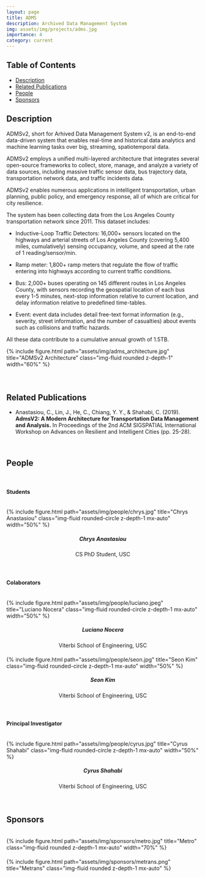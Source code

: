 ```yaml
---
layout: page
title: ADMS
description: Archived Data Management System
img: assets/img/projects/adms.jpg
importance: 4
category: current
---
```

## Table of Contents

- [Description](#description)
- [Related Publications](#related-publications)
- [People](#people)
- [Sponsors](#sponsors)

## Description

ADMSv2, short for Arhived Data Management System v2, is an end-to-end data-driven system that enables real-time and historical data analytics and machine learning tasks over big, streaming, spatiotemporal data. 

ADMSv2 employs a unified multi-layered architecture that integrates several open-source frameworks to collect, store, manage, and analyze a variety of data sources, including massive traffic sensor data, bus trajectory data, transportation network data, and traffic incidents data. 

ADMSv2 enables numerous applications in intelligent transportation, urban planning, public policy, and emergency response, all of which are critical for city resilience. 

The system has been collecting data from the Los Angeles County transportation network since 2011. This dataset includes:

- Inductive-Loop Traffic Detectors: 16,000+ sensors located on the highways and arterial streets of Los Angeles County (covering 5,400 miles, cumulatively) sensing occupancy, volume, and speed at the rate of 1 reading/sensor/min.

- Ramp meter: 1,800+ ramp meters that regulate the flow of traffic entering into highways according to current traffic conditions.

- Bus: 2,000+ buses operating on 145 different routes in Los Angeles County, with sensors recording the geospatial location of each bus every 1-5 minutes, next-stop information relative to current location, and delay information relative to predefined time-tables.

- Event: event data includes detail free-text format information (e.g., severity, street information, and the number of casualties) about events such as collisions and traffic hazards.

All these data contribute to a cumulative annual growth of 1.5TB.

<div class="row">
  <div class="text-center">
    <div class="col-sm mt-3 mt-md-0" style="margin-bottom: 20px;">
        {% include figure.html path="assets/img/adms_architecture.jpg" title="ADMSv2 Architecture" class="img-fluid rounded z-depth-1" width="60%" %}
    </div>
  </div>
</div>

<br>

## Related Publications

- Anastasiou, C., Lin, J., He, C., Chiang, Y. Y., & Shahabi, C. (2019). **AdmsV2: A Modern Architecture for Transportation Data Management and Analysis.** In Proceedings of the 2nd ACM SIGSPATIAL International Workshop on Advances on Resilient and Intelligent Cities (pp. 25-28).

<br>


## People

<br>

#### Students

<br>

<div class="row">
  <div class="col-sm mt-3 mt-md-0" style="margin-bottom: 20px;">
    <div class="text-center">
        {% include figure.html path="assets/img/people/chrys.jpg" title="Chrys Anastasiou" class="img-fluid rounded-circle z-depth-1 mx-auto" width="50%" %}
    </div>
    <h5 style="text-align:center;">Chrys Anastasiou</h5>
    <p style="text-align:center;">CS PhD Student, USC</p>
  </div>
  <div class="col-sm mt-3 mt-md-0" style="margin-bottom: 20px;">
  </div>
  <div class="col-sm mt-3 mt-md-0" style="margin-bottom: 20px;">
  </div>
</div>

<br>

#### Colaborators
<br>

<div class="row">
  <div class="col-sm mt-3 mt-md-0" style="margin-bottom: 20px;">
    <div class="text-center">
        {% include figure.html path="assets/img/people/luciano.jpeg" title="Luciano Nocera" class="img-fluid rounded-circle z-depth-1 mx-auto" width="50%" %}
    </div>
    <h5 style="text-align:center;">Luciano Nocera</h5>
    <p style="text-align:center;">Viterbi School of Engineering, USC</p>
  </div>
  <div class="col-sm mt-3 mt-md-0" style="margin-bottom: 20px;">
    <div class="text-center">
        {% include figure.html path="assets/img/people/seon.jpg" title="Seon Kim" class="img-fluid rounded-circle z-depth-1 mx-auto" width="50%" %}
    </div>
    <h5 style="text-align:center;">Seon Kim</h5>
    <p style="text-align:center;">Viterbi School of Engineering, USC</p>
  </div>
  <div class="col-sm mt-3 mt-md-0" style="margin-bottom: 20px;">
  </div>
</div>

<br>

#### Principal Investigator
<br>

<div class="row">
    <div class="col-sm mt-3 mt-md-0" style="margin-bottom: 20px;">
        <div class="text-center">
            {% include figure.html path="assets/img/people/cyrus.jpg" title="Cyrus Shahabi" class="img-fluid rounded-circle z-depth-1 mx-auto" width="50%" %}
        </div>
        <h5 style="text-align:center">Cyrus Shahabi</h5>
        <p style="text-align:center;">Viterbi School of Engineering, USC</p>
    </div>
    <div class="col-sm mt-3 mt-md-0" style="margin-bottom: 20px;">
    </div>
    <div class="col-sm mt-3 mt-md-0" style="margin-bottom: 20px;">
    </div>
</div>

<br>

## Sponsors
<br>

<div class="row">
  <div class="col-sm mt-3 mt-md-0" style="margin-bottom: 20px;">
    <div class="text-center">
      {% include figure.html path="assets/img/sponsors/metro.jpg" title="Metro" class="img-fluid rounded z-depth-1 mx-auto" width="70%" %}
    </div>
  </div>
  <div class="col-sm mt-3 mt-md-0" style="margin-bottom: 20px;">
    <div class="text-center">
      {% include figure.html path="assets/img/sponsors/metrans.png" title="Metrans" class="img-fluid rounded z-depth-1 mx-auto" %}
    </div>
  </div>
  <div class="col-sm mt-3 mt-md-0" style="margin-bottom: 20px;">
  </div>
</div>
